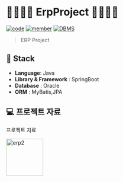 
# 👨‍👩‍👦‍👦 ErpProject 👨‍👩‍👦‍👦 



[![code](https://img.shields.io/badge/Code-Java-blue)](https://docs.python.org/3/license.html)
[![member](https://img.shields.io/badge/Project-Member-brightgreen)](https://github.com/NDjust/Generate-HeadLine/blob/Feature_README/README.md#participation-member)
[![DBMS](https://img.shields.io/badge/DBMS-Oracle-orange)](https://www.mysql.com/downloads/)


> ERP Project 

## 🔧 Stack
- **Language**: Java
- **Library & Framework** : SpringBoot
- **Database** : Oracle
- **ORM** : MyBatis,JPA

## 💻 프로젝트 자료
프로젝트 자료</p>
<img src="https://github.com/user-attachments/assets/32969c71-da44-46e1-a639-ce6753140cd9" alt="erp2" width="100"/>
